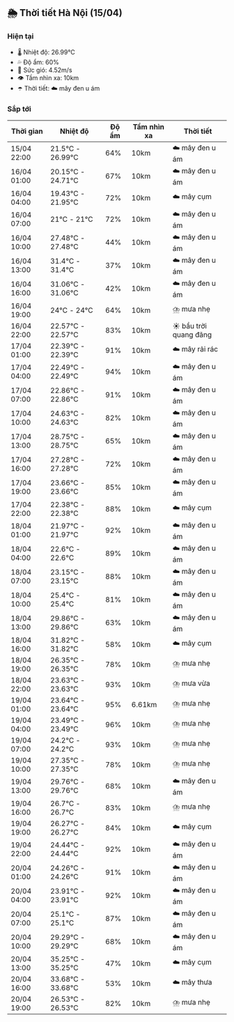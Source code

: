 ## 🌦️ Thời tiết Hà Nội (15/04)

### Hiện tại

- 🌡️ Nhiệt độ: 26.99℃
- 💦 Độ ẩm: 60%
- 💨 Sức gió: 4.52m/s
- 👁️ Tầm nhìn xa: 10km
- ☂️ Thời tiết: ☁️ mây đen u ám

### Sắp tới

| Thời gian | Nhiệt độ | Độ ẩm | Tầm nhìn xa | Thời tiết |
| --- | --- | --- | --- | --- |
| 15/04 22:00 | 21.5℃ - 26.99℃ | 64% | 10km | ☁️ mây đen u ám |
| 16/04 01:00 | 20.15℃ - 24.71℃ | 67% | 10km | ☁️ mây đen u ám |
| 16/04 04:00 | 19.43℃ - 21.95℃ | 72% | 10km | ☁️ mây cụm |
| 16/04 07:00 | 21℃ - 21℃ | 72% | 10km | ☁️ mây đen u ám |
| 16/04 10:00 | 27.48℃ - 27.48℃ | 44% | 10km | ☁️ mây đen u ám |
| 16/04 13:00 | 31.4℃ - 31.4℃ | 37% | 10km | ☁️ mây đen u ám |
| 16/04 16:00 | 31.06℃ - 31.06℃ | 42% | 10km | ☁️ mây đen u ám |
| 16/04 19:00 | 24℃ - 24℃ | 64% | 10km | ⛈️ mưa nhẹ |
| 16/04 22:00 | 22.57℃ - 22.57℃ | 83% | 10km | ☀️ bầu trời quang đãng |
| 17/04 01:00 | 22.39℃ - 22.39℃ | 91% | 10km | ☁️ mây rải rác |
| 17/04 04:00 | 22.49℃ - 22.49℃ | 94% | 10km | ☁️ mây đen u ám |
| 17/04 07:00 | 22.86℃ - 22.86℃ | 91% | 10km | ☁️ mây đen u ám |
| 17/04 10:00 | 24.63℃ - 24.63℃ | 82% | 10km | ☁️ mây đen u ám |
| 17/04 13:00 | 28.75℃ - 28.75℃ | 65% | 10km | ☁️ mây đen u ám |
| 17/04 16:00 | 27.28℃ - 27.28℃ | 72% | 10km | ☁️ mây đen u ám |
| 17/04 19:00 | 23.66℃ - 23.66℃ | 85% | 10km | ☁️ mây đen u ám |
| 17/04 22:00 | 22.38℃ - 22.38℃ | 88% | 10km | ☁️ mây cụm |
| 18/04 01:00 | 21.97℃ - 21.97℃ | 92% | 10km | ☁️ mây đen u ám |
| 18/04 04:00 | 22.6℃ - 22.6℃ | 89% | 10km | ☁️ mây đen u ám |
| 18/04 07:00 | 23.15℃ - 23.15℃ | 88% | 10km | ☁️ mây đen u ám |
| 18/04 10:00 | 25.4℃ - 25.4℃ | 81% | 10km | ☁️ mây đen u ám |
| 18/04 13:00 | 29.86℃ - 29.86℃ | 63% | 10km | ☁️ mây đen u ám |
| 18/04 16:00 | 31.82℃ - 31.82℃ | 58% | 10km | ☁️ mây cụm |
| 18/04 19:00 | 26.35℃ - 26.35℃ | 78% | 10km | ⛈️ mưa nhẹ |
| 18/04 22:00 | 23.63℃ - 23.63℃ | 93% | 10km | ⛈️ mưa vừa |
| 19/04 01:00 | 23.64℃ - 23.64℃ | 95% | 6.61km | ⛈️ mưa nhẹ |
| 19/04 04:00 | 23.49℃ - 23.49℃ | 96% | 10km | ⛈️ mưa nhẹ |
| 19/04 07:00 | 24.2℃ - 24.2℃ | 93% | 10km | ⛈️ mưa nhẹ |
| 19/04 10:00 | 27.35℃ - 27.35℃ | 78% | 10km | ⛈️ mưa nhẹ |
| 19/04 13:00 | 29.76℃ - 29.76℃ | 68% | 10km | ☁️ mây đen u ám |
| 19/04 16:00 | 26.7℃ - 26.7℃ | 83% | 10km | ⛈️ mưa nhẹ |
| 19/04 19:00 | 26.27℃ - 26.27℃ | 84% | 10km | ☁️ mây cụm |
| 19/04 22:00 | 24.44℃ - 24.44℃ | 92% | 10km | ☁️ mây đen u ám |
| 20/04 01:00 | 24.26℃ - 24.26℃ | 91% | 10km | ☁️ mây đen u ám |
| 20/04 04:00 | 23.91℃ - 23.91℃ | 92% | 10km | ☁️ mây đen u ám |
| 20/04 07:00 | 25.1℃ - 25.1℃ | 87% | 10km | ☁️ mây đen u ám |
| 20/04 10:00 | 29.29℃ - 29.29℃ | 68% | 10km | ☁️ mây đen u ám |
| 20/04 13:00 | 35.25℃ - 35.25℃ | 47% | 10km | ☁️ mây cụm |
| 20/04 16:00 | 33.68℃ - 33.68℃ | 53% | 10km | ☁️ mây thưa |
| 20/04 19:00 | 26.53℃ - 26.53℃ | 82% | 10km | ⛈️ mưa nhẹ |
